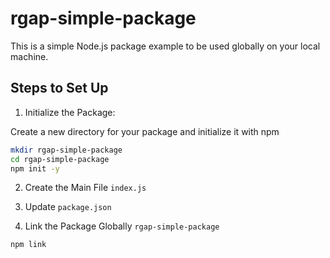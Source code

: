 # rgap-simple-package

This is a simple Node.js package example to be used globally on your local machine.

## Steps to Set Up

1. Initialize the Package:

Create a new directory for your package and initialize it with npm

```sh
mkdir rgap-simple-package
cd rgap-simple-package
npm init -y
```

2. Create the Main File `index.js`

3. Update `package.json`

4. Link the Package Globally `rgap-simple-package`

```sh
npm link
```

